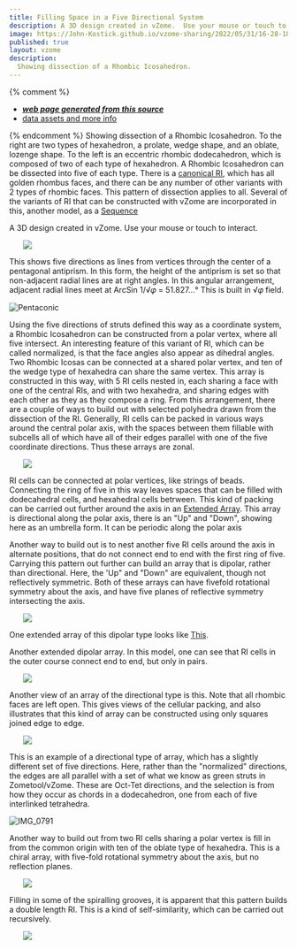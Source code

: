 ```yaml
---
title: Filling Space in a Five Directional System
description: A 3D design created in vZome.  Use your mouse or touch to interact.
image: https://John-Kostick.github.io/vzome-sharing/2022/05/31/16-28-18-RI-dissection/RI-dissection.png
published: true
layout: vzome
description:
  Showing dissection of a Rhombic Icosahedron.
---
```


{% comment %}
 - [***web page generated from this source***](<https://John-Kostick.github.io/vzome-sharing/2022/05/31/RI-dissection-16-28-18.html>)
 - [data assets and more info](<https://github.com/John-Kostick/vzome-sharing/tree/main/2022/05/31/16-28-18-RI-dissection/>)
 
{% endcomment %}
  Showing dissection of a Rhombic Icosahedron. To the right are two types of hexahedron, a prolate, wedge shape, and an oblate, lozenge shape.  To the left is an eccentric rhombic dodecahedron, which is composed of two of each type of hexahedron.  A Rhombic Icosahedron can be dissected into five of each type. There is a [canonical RI](https://en.wikipedia.org/wiki/Rhombic_icosahedron), which has all golden rhombus faces, and there can be any number of other variants with 2 types of rhombic faces.  This pattern of dissection applies to all.  Several of the variants of RI that can be constructed with vZome are incorporated in this, another model, as a [Sequence](https://skfb.ly/6YOIS)

A 3D design created in vZome.  Use your mouse or touch to interact.

<vzome-viewer style="width: 87%; height: 60vh; margin: 5%"
       src="https://John-Kostick.github.io/vzome-sharing/2022/05/31/16-28-18-RI-dissection/RI-dissection.vZome" >
  <img src="https://John-Kostick.github.io/vzome-sharing/2022/05/31/16-28-18-RI-dissection/RI-dissection.png" />
</vzome-viewer>

This shows five directions as lines from vertices through the center of a pentagonal antiprism.  In this form, the height of the antiprism is set so that non-adjacent radial lines are at right angles.  In this angular arrangement, adjacent radial lines meet at ArcSin 1/√𝜑 = 51.827...°  This is built in √𝜑 field.

![Pentaconic](https://user-images.githubusercontent.com/78830166/171281974-6cc608e7-b6a4-4552-a750-9654f3f245e1.png)

Using the five directions of struts defined this way as a coordinate system, a Rhombic Icosahedron can be constructed from a polar vertex, where all five intersect. An interesting feature of this variant of RI,  which can be called normalized, is that the face angles also appear as dihedral angles. Two Rhombic Icosas can be connected at a shared polar vertex, and ten of the wedge type of hexahedra can share the same vertex.  This array is constructed in this way, with 5 RI cells nested in, each sharing a face with one of the central RIs, and with two hexahedra, and sharing edges with each other as they as they compose a ring. From this arrangement, there are a couple of ways to build out with selected polyhedra drawn from the dissection of the RI. Generally, RI cells can be packed in various ways around the central polar axis, with the spaces between them fillable with subcells all of which have all of their edges parallel with one of the five coordinate directions.  Thus these arrays are zonal.  

<vzome-viewer style="width: 87%; height: 60vh; margin: 5%"
      src="https://John-Kostick.github.io/vzome-sharing/2022/05/31/17-26-05-Rhombic-Icosa-simple-array/Rhombic-Icosa-simple-array.vZome" >
 <img src="https://John-Kostick.github.io/vzome-sharing/2022/05/31/17-26-05-Rhombic-Icosa-simple-array/Rhombic-Icosa-simple-array.png" />
</vzome-viewer>

RI cells can be connected at polar vertices, like strings of beads.  Connecting the ring of five in this way leaves spaces that can be filled with dodecahedral cells, and hexahedral cells betrween.  This kind of packing can be carried out further around the axis in an [Extended Array](https://skfb.ly/ouBoX).  This array is directional along the polar axis, there is an "Up" and "Down", showing here as an umbrella form. It can be periodic along the polar axis 

Another way to build out is to nest another five RI cells around the axis in alternate positions, that do not connect end to end with the first ring of five.  Carrying this pattern out further can build an array that is dipolar, rather than directional. Here, the 'Up" and "Down" are equivalent, though not reflectively symmetric. Both of these arrays can have fivefold rotational symmetry about the axis, and have five planes of reflective symmetry intersecting the axis. 

<vzome-viewer style="width: 87%; height: 60vh; margin: 5%"
      src="https://John-Kostick.github.io/vzome-sharing/2022/06/02/12-50-19-Dipolar-array-2/Dipolar-array-2.vZome" >
 <img src="https://John-Kostick.github.io/vzome-sharing/2022/06/02/12-50-19-Dipolar-array-2/Dipolar-array-2.png" />
</vzome-viewer>

One extended array of this dipolar type looks like [This](https://skfb.ly/ouAR7).

Another extended dipolar array. In this model, one can see that RI cells in the outer course connect end to end, but only in pairs.  

<vzome-viewer style="width: 87%; height: 60vh; margin: 5%"
      src="https://John-Kostick.github.io/vzome-sharing/2022/06/02/19-30-07-Rhombic-Icosa-Extended--Dipolar-Array/Rhombic-Icosa-Extended--Dipolar-Array.vZome" >
 <img src="https://John-Kostick.github.io/vzome-sharing/2022/06/02/19-30-07-Rhombic-Icosa-Extended--Dipolar-Array/Rhombic-Icosa-Extended--Dipolar-Array.png" />
</vzome-viewer>

Another view of an array of the directional type is this.  Note that all rhombic faces are left open.  This gives views of the cellular packing, and also illustrates that this kind of array can be constructed using only squares joined edge to edge.  

<vzome-viewer style="width: 87%; height: 60vh; margin: 5%"
      src="https://John-Kostick.github.io/vzome-sharing/2022/06/02/13-47-24-RI-cells/RI-cells.vZome" >
 <img src="https://John-Kostick.github.io/vzome-sharing/2022/06/02/13-47-24-RI-cells/RI-cells.png" />
</vzome-viewer>

This is an example of a directional type of array, which has a slightly different set of five directions.  Here, rather than the "normalized" directions, the edges are all parallel with a set of what we know as green struts in Zometool/vZome.  These are Oct-Tet directions, and the selection is from how they occur as chords in a dodecahedron, one from each of five interlinked tetrahedra.  


![IMG_0791](https://user-images.githubusercontent.com/78830166/171696760-d92301da-da25-4313-bc5a-e627dcb558ad.JPG)

Another way to build out from two RI cells sharing a polar vertex is fill in from the common origin with ten of the oblate type of hexahedra.  This is a chiral array, with five-fold rotational symmetry about the axis, but no reflection planes.  

<vzome-viewer style="width: 87%; height: 60vh; margin: 5%"
      src="https://John-Kostick.github.io/vzome-sharing/2022/06/02/18-33-33-Double-length-RI-80-Rhombs-2/Double-length-RI-80-Rhombs-2.vZome" >
 <img src="https://John-Kostick.github.io/vzome-sharing/2022/06/02/18-33-33-Double-length-RI-80-Rhombs-2/Double-length-RI-80-Rhombs-2.png" />
</vzome-viewer>

Filling in some of the spiralling grooves, it is apparent that this pattern builds a double length RI.  This is a kind of self-similarity, which can be carried out recursively.  

<vzome-viewer style="width: 87%; height: 60vh; margin: 5%"
      src="https://John-Kostick.github.io/vzome-sharing/2022/06/02/18-49-56-Double-length-RI-80-Rhombs-3vZome/Double-length-RI-80-Rhombs-3vZome.vZome" >
 <img src="https://John-Kostick.github.io/vzome-sharing/2022/06/02/18-49-56-Double-length-RI-80-Rhombs-3vZome/Double-length-RI-80-Rhombs-3vZome.png" />
</vzome-viewer>








